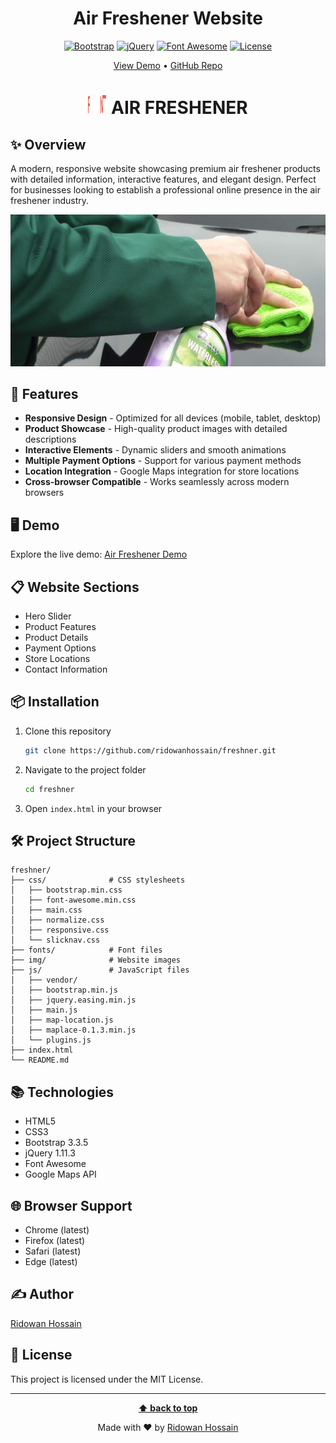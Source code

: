 <div align="center">

# Air Freshener Website

[![Bootstrap](https://img.shields.io/badge/Bootstrap-3.3.5-7952B3.svg?style=flat&logo=bootstrap&logoColor=white)](https://getbootstrap.com/)
[![jQuery](https://img.shields.io/badge/jQuery-1.11.3-0769AD.svg?style=flat&logo=jquery&logoColor=white)](https://jquery.com/)
[![Font Awesome](https://img.shields.io/badge/Font_Awesome-Latest-528DD7.svg?style=flat&logo=font-awesome&logoColor=white)](https://fontawesome.com/)
[![License](https://img.shields.io/badge/License-MIT-green.svg)](LICENSE)

<a href="http://demo.techogram.com/html/freshner" target="_blank">View Demo</a> • 
<a href="https://github.com/ridowanhossain/freshner" target="_blank">GitHub Repo</a>

<h1 align="center">
  <img src="img/logo.png" alt="Air Freshener Logo" width="30" height="30">
  <b>AIR FRESHENER</b>
</h1>
</div>

## ✨ Overview

A modern, responsive website showcasing premium air freshener products with detailed information, interactive features, and elegant design. Perfect for businesses looking to establish a professional online presence in the air freshener industry.

<div align="center">

![Website Preview](img/slider1.jpg)

</div>

## 🚀 Features

- **Responsive Design** - Optimized for all devices (mobile, tablet, desktop)
- **Product Showcase** - High-quality product images with detailed descriptions
- **Interactive Elements** - Dynamic sliders and smooth animations
- **Multiple Payment Options** - Support for various payment methods
- **Location Integration** - Google Maps integration for store locations
- **Cross-browser Compatible** - Works seamlessly across modern browsers

## 🖥️ Demo

Explore the live demo: [Air Freshener Demo](http://demo.techogram.com/html/freshner)

## 📋 Website Sections

- Hero Slider
- Product Features
- Product Details
- Payment Options
- Store Locations
- Contact Information

## 📦 Installation

1. Clone this repository
   ```bash
   git clone https://github.com/ridowanhossain/freshner.git
   ```

2. Navigate to the project folder
   ```bash
   cd freshner
   ```

3. Open `index.html` in your browser

## 🛠️ Project Structure

```
freshner/
├── css/              # CSS stylesheets
│   ├── bootstrap.min.css
│   ├── font-awesome.min.css
│   ├── main.css
│   ├── normalize.css
│   ├── responsive.css
│   └── slicknav.css
├── fonts/            # Font files
├── img/              # Website images
├── js/               # JavaScript files
│   ├── vendor/
│   ├── bootstrap.min.js
│   ├── jquery.easing.min.js
│   ├── main.js
│   ├── map-location.js
│   ├── maplace-0.1.3.min.js
│   └── plugins.js
├── index.html
└── README.md
```

## 📚 Technologies

- HTML5
- CSS3
- Bootstrap 3.3.5
- jQuery 1.11.3
- Font Awesome
- Google Maps API

## 🌐 Browser Support

- Chrome (latest)
- Firefox (latest)
- Safari (latest)
- Edge (latest)

## ✍️ Author

[Ridowan Hossain](https://github.com/ridowanhossain)

## 📄 License

This project is licensed under the MIT License.

---

<div align="center">

**[⬆ back to top](#air-freshener-website)**

Made with ❤️ by [Ridowan Hossain](https://github.com/ridowanhossain)

</div>